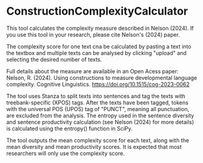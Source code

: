 # ConstructionComplexityCalculator
This tool calculates the complexity measure described in Nelson (2024). If you use this tool in your research, please cite Nelson's (2024) paper.

The complexity score for one text cna be calculated by pasting a text into the textbox and multiple texts can be analysed by clicking "upload" and selecting the desired number of texts.

Full details about the measure are available in an Open Acess paper:
Nelson, R. (2024). Using constructions to measure developmental language complexity. Cognitive Linguistics. https://doi.org/10.1515/cog-2023-0062

The tool uses Stanza to split texts into sentences and tag the texts with treebank-specific (XPOS) tags. After the texts have been tagged, tokens with the universal POS (UPOS) tag of "PUNCT", meaning all punctuation, are excluded from the analysis. The entropy used in the sentence diversity and sentence productivity calculation (see Nelson (2024) for more details) is calculated using the entropy() function in SciPy. 

The tool outputs the mean complexity score for each text, along with the mean diversity and mean productivity scores. It is expected that most researchers will only use the complexity score.
